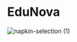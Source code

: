 # EduNova

![napkin-selection (1)](https://github.com/user-attachments/assets/db67bd78-4cb8-473b-b397-5583fd6fcd43)

